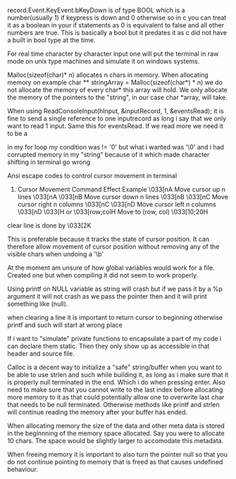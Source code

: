 record.Event.KeyEvent.bKeyDown is of type BOOL which is a number(usually 1) if keypress is down and 0 otherwise so in c you can treat it as a boolean in your if statements
as 0 is equivalent to false and all other numbers are true. This is basically a bool but it predates it as c did not have a built in bool type at the time.

For real time character by character input one will put the terminal in raw mode on unix type machines and simulate it on windows systems. 

Malloc(sizeof(char)* n) allocates n chars in memory.
When allocating memory on example char ** stringArray = Malloc(sizeof(char*) * n) we do not allocate the memory of every char* this array will hold. We only allocate the memory of
the pointers to the "string", in our case char *array, will take.

When using ReadConsoleInput(hInput, &inputRecord, 1, &eventsRead);
it is fine to send a single reference to one inputrecord as long i say that we only want to read 1 input.
Same this for eventsRead. If we read more we need it to be a

in my for loop my condition was != '0' but what i wanted was '\0' and i had corrupted memory in my "string" because of it which made character shifting in terminal go wrong

Ansi escape codes to control cursor movement in terminal
1. Cursor Movement
Command	Effect	Example
\033[nA	    Move cursor up n lines	        \033[nA
\033[nB	    Move cursor down n lines	    \033[nB
\033[nC	    Move cursor right n columns	    \033[nC
\033[nD 	Move cursor left n columns  	\033[nD
\033[H or \033[row;colH	    Move to (row, col)	    \033[10;20H

clear line is done by \033[2K

This is preferable because it tracks the state of cursor position. It can therefore allow movement of cursor position without removing any of the visible chars when undoing a '\b'

At the moment am unsure of how global variables would work for a file. Created one but when compiling it did not seem to work properly. 

Using printf on NULL variable as string will crash but if we pass it by a %p argument it will not crash as we pass the pointer then and it will print something like (null).

when clearing a line it is important to return cursor to beginning otherwise printf and such will start at wrong place

If i want to "simulate" private functions to encapsulate a part of my code i can declare them static. Then they only show up as accessible in that header and source file.

Calloc is a decent way to initialize a "safe" string/buffer when you want to be able to use strlen and such while building it, as long as i make sure that it is properly null terminated in the end. Which i do when pressing enter. Also need to make sure that you cannot write to the last index before allocating more memory to it as that could potentially allow one to overwrite last char that needs to be null terminated. Otherwise methods like printf and strlen will continue reading the memory after your buffer has ended.

When allocating memory the size of the data and other meta data is stored in the beginnning of the memory space allocated. Say you were to allocate 10 chars. The space would be slightly larger to accomodate this metadata.

When freeing memory it is important to also turn the pointer null so that you do not continue pointing to memory that is freed as that causes undefined behaviour.